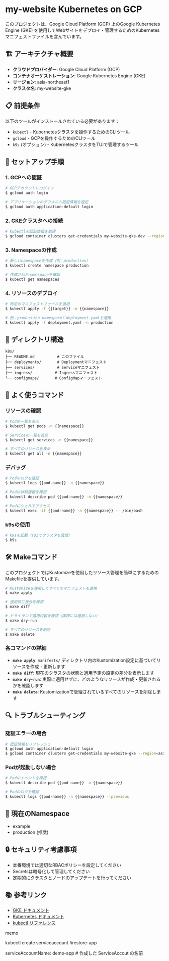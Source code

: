# my-website Kubernetes on GCP

このプロジェクトは、Google Cloud Platform (GCP) 上のGoogle Kubernetes Engine (GKE) を使用してWebサイトをデプロイ・管理するためのKubernetesマニフェストファイルを含んでいます。

## 🏗️ アーキテクチャ概要

- **クラウドプロバイダー**: Google Cloud Platform (GCP)
- **コンテナオーケストレーション**: Google Kubernetes Engine (GKE)
- **リージョン**: asia-northeast1
- **クラスタ名**: my-website-gke

## 📋 前提条件

以下のツールがインストールされている必要があります：

- `kubectl` - Kubernetesクラスタを操作するためのCLIツール
- `gcloud` - GCPを操作するためのCLIツール
- `k9s` (オプション) - KubernetesクラスタをTUIで管理するツール

## 🚀 セットアップ手順

### 1. GCPへの認証

```bash
# GCPアカウントにログイン
$ gcloud auth login

# アプリケーションのデフォルト認証情報を設定
$ gcloud auth application-default login
```

### 2. GKEクラスタへの接続

```bash
# kubectlの認証情報を取得
$ gcloud container clusters get-credentials my-website-gke-dev --region=asia-northeast1
```

### 3. Namespaceの作成

```bash
# 新しいnamespaceを作成（例：production）
$ kubectl create namespace production

# 作成されたnamespaceを確認
$ kubectl get namespaces
```

### 4. リソースのデプロイ

```bash
# 特定のマニフェストファイルを適用
$ kubectl apply -f {{target}} -n {{namespace}}

# 例：production namespaceにdeployment.yamlを適用
$ kubectl apply -f deployment.yaml -n production
```

## 📁 ディレクトリ構造

```
k8s/
├── README.md          # このファイル
├── deployments/       # Deploymentマニフェスト
├── services/          # Serviceマニフェスト
├── ingress/          # Ingressマニフェスト
└── configmaps/       # ConfigMapマニフェスト
```

## 🔧 よく使うコマンド

### リソースの確認

```bash
# Podの一覧を表示
$ kubectl get pods -n {{namespace}}

# Serviceの一覧を表示
$ kubectl get services -n {{namespace}}

# すべてのリソースを表示
$ kubectl get all -n {{namespace}}
```

### デバッグ

```bash
# Podのログを確認
$ kubectl logs {{pod-name}} -n {{namespace}}

# Podの詳細情報を確認
$ kubectl describe pod {{pod-name}} -n {{namespace}}

# Podにシェルでアクセス
$ kubectl exec -it {{pod-name}} -n {{namespace}} -- /bin/bash
```

### k9sの使用

```bash
# k9sを起動（TUIでクラスタを管理）
$ k9s
```

## 🛠️ Makeコマンド

このプロジェクトではKustomizeを使用したリソース管理を簡単にするためのMakefileを提供しています。

```bash
# Kustomizeを使用してすべてのマニフェストを適用
$ make apply

# 適用前に差分を確認
$ make diff

# ドライランで適用内容を確認（実際には適用しない）
$ make dry-run

# すべてのリソースを削除
$ make delete
```

### 各コマンドの詳細

- **`make apply`**: `manifests/` ディレクトリ内のKustomization設定に基づいてリソースを作成・更新します
- **`make diff`**: 現在のクラスタの状態と適用予定の設定の差分を表示します
- **`make dry-run`**: 実際に適用せずに、どのようなリソースが作成・更新されるかを確認します
- **`make delete`**: Kustomizationで管理されているすべてのリソースを削除します

## 🔍 トラブルシューティング

### 認証エラーの場合

```bash
# 認証情報をリフレッシュ
$ gcloud auth application-default login
$ gcloud container clusters get-credentials my-website-gke --region=asia-northeast1
```

### Podが起動しない場合

```bash
# Podのイベントを確認
$ kubectl describe pod {{pod-name}} -n {{namespace}}

# Podのログを確認
$ kubectl logs {{pod-name}} -n {{namespace}} --previous
```

## 📝 現在のNamespace

- example
- production (推奨)

## 🔒 セキュリティ考慮事項

- 本番環境では適切なRBACポリシーを設定してください
- Secretsは暗号化して管理してください
- 定期的にクラスタとノードのアップデートを行ってください

## 📚 参考リンク

- [GKE ドキュメント](https://cloud.google.com/kubernetes-engine/docs)
- [Kubernetes ドキュメント](https://kubernetes.io/docs/home/)
- [kubectl リファレンス](https://kubernetes.io/docs/reference/kubectl/)


memo

kubectl create serviceaccount firestore-app

serviceAccountName: demo-app # 作成した ServiceAccout の名前
